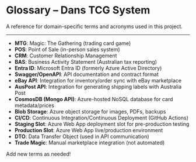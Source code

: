 # Glossary – Dans TCG System

A reference for domain-specific terms and acronyms used in this project.

---

- **MTG**: Magic: The Gathering (trading card game)
- **POS**: Point of Sale (in-person sales system)
- **CRM**: Customer Relationship Management
- **BAS**: Business Activity Statement (Australian tax reporting)
- **Entra ID**: Microsoft Entra ID (formerly Azure Active Directory)
- **Swagger/OpenAPI**: API documentation and contract format
- **eBay API**: Integration for inventory/order sync with eBay marketplace
- **AusPost API**: Integration for generating shipping labels with Australia Post
- **CosmosDB (Mongo API)**: Azure-hosted NoSQL database for card metadata/prices
- **Blob Storage**: Azure object storage for images, PDFs, backups
- **CI/CD**: Continuous Integration/Continuous Deployment (GitHub Actions)
- **Staging Slot**: Azure Web App deployment slot for pre-production testing
- **Production Slot**: Azure Web App live/production environment
- **DTO**: Data Transfer Object (used in API communication)
- **Trade Magic**: Manual marketplace integration (not automated)

Add new terms as needed!
